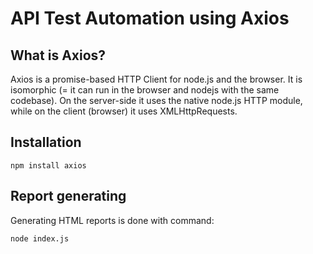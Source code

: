# API Test Automation using Axios

## What is Axios?
Axios is a promise-based HTTP Client for node.js and the browser. 
It is isomorphic (= it can run in the browser and nodejs with the same codebase). 
On the server-side it uses the native node.js HTTP module, while on the client (browser) it uses XMLHttpRequests.

## Installation

```shell
npm install axios
```

## Report generating

Generating HTML reports is done with command: 

```shell
node index.js
```

